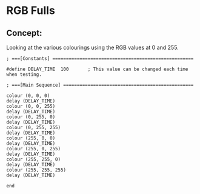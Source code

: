 # RGB Fulls

## Concept: 

Looking at the various colourings using the RGB values at 0 and 255. 

```
; ===[Constants] ====================================================

#define DELAY_TIME  100       ; This value can be changed each time when testing. 

; ===[Main Sequence] ================================================

colour (0, 0, 0)
delay (DELAY_TIME)
colour (0, 0, 255)
delay (DELAY_TIME)
colour (0, 255, 0)
delay (DELAY_TIME)
colour (0, 255, 255)
delay (DELAY_TIME)
colour (255, 0, 0)
delay (DELAY_TIME)
colour (255, 0, 255)
delay (DELAY_TIME)
colour (255, 255, 0)
delay (DELAY_TIME)
colour (255, 255, 255)
delay (DELAY_TIME)

end

```
